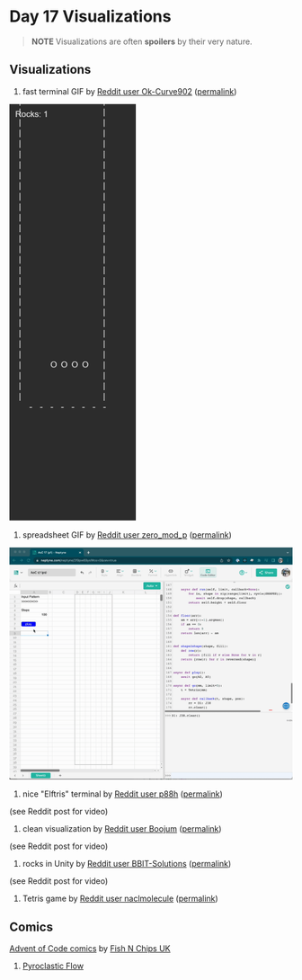 # Day 17 Visualizations

> **NOTE** Visualizations are often **spoilers** by their very nature.

## Visualizations

1. fast terminal GIF by [Reddit user Ok-Curve902](https://www.reddit.com/user/Ok-Curve902)
   ([permalink](https://www.reddit.com/r/adventofcode/comments/zoa17r/2022_day17/))

![GIF](p34fm9ohjh6a1.gif)

1. spreadsheet GIF by [Reddit user zero\_mod\_p](https://www.reddit.com/user/zero_mod_p)
   ([permalink](https://www.reddit.com/r/adventofcode/comments/zo1vb8/2022_day_17_part_1_python_spreadsheet_spreadsheet/))

![GIF](cy4ns9536f6a1.gif)

1. nice "Elftris" terminal by [Reddit user p88h](https://www.reddit.com/user/p88h)
   ([permalink](https://www.reddit.com/r/adventofcode/comments/zo7fkx/2022_day_17_part_1_elftris/))

(see Reddit post for video)

1. clean visualization by [Reddit user Boojum](https://www.reddit.com/user/Boojum)
   ([permalink](https://www.reddit.com/r/adventofcode/comments/zo27vf/2022_day_17_part_2_rocks_fall_nobody_dies/))

(see Reddit post for video)

1. rocks in Unity by [Reddit user BBIT-Solutions](https://www.reddit.com/user/BBIT-Solutions)
   ([permalink](https://www.reddit.com/r/adventofcode/comments/zogoig/2022_day_17_part_1_and_2_c_unity_a_little/))

(see Reddit post for video)

1. Tetris game by [Reddit user naclmolecule](https://www.reddit.com/user/naclmolecule)
   ([permalink](https://www.reddit.com/r/adventofcode/comments/zob9rx/2022_day_17_python_playing_a_familiarish_game_in/))

## Comics

[Advent of Code comics](https://www.webtoons.com/en/challenge/advent-of-code/list?title_no=713188)
by [Fish N Chips UK](https://www.webtoons.com/en/creator/69q8f)

1. [Pyroclastic Flow](https://www.webtoons.com/en/challenge/advent-of-code/pyroclastic-flow/viewer?title_no=713188&episode_no=46)
